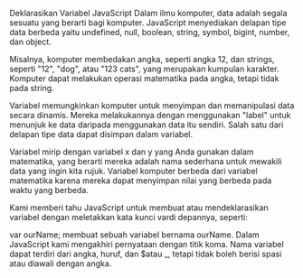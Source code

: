 Deklarasikan Variabel JavaScript
Dalam ilmu komputer, data adalah segala sesuatu yang berarti bagi komputer. JavaScript menyediakan delapan tipe data berbeda yaitu undefined, null, boolean, string, symbol, bigint, number, dan object.

Misalnya, komputer membedakan angka, seperti angka 12, dan strings, seperti "12", "dog", atau "123 cats", yang merupakan kumpulan karakter. Komputer dapat melakukan operasi matematika pada angka, tetapi tidak pada string.

Variabel memungkinkan komputer untuk menyimpan dan memanipulasi data secara dinamis. Mereka melakukannya dengan menggunakan "label" untuk menunjuk ke data daripada menggunakan data itu sendiri. Salah satu dari delapan tipe data dapat disimpan dalam variabel.

Variabel mirip dengan variabel x dan y yang Anda gunakan dalam matematika, yang berarti mereka adalah nama sederhana untuk mewakili data yang ingin kita rujuk. Variabel komputer berbeda dari variabel matematika karena mereka dapat menyimpan nilai yang berbeda pada waktu yang berbeda.

Kami memberi tahu JavaScript untuk membuat atau mendeklarasikan variabel dengan meletakkan kata kunci vardi depannya, seperti:

var ourName;
membuat sebuah variabel bernama ourName. Dalam JavaScript kami mengakhiri pernyataan dengan titik koma. Nama variabel dapat terdiri dari angka, huruf, dan $atau _, tetapi tidak boleh berisi spasi atau diawali dengan angka.